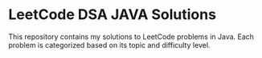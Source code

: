# LeetCode DSA JAVA Solutions

This repository contains my solutions to LeetCode problems in Java. Each problem is categorized based on its topic and difficulty level.
